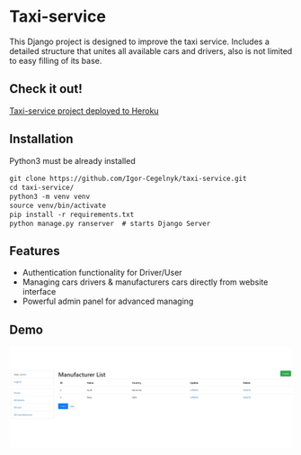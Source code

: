 # Taxi-service

This Django project is designed to improve the taxi service. 
Includes a detailed structure that unites all available cars and drivers, 
also is not limited to easy filling of its base.

## Check it out!

[Taxi-service project deployed to Heroku](PASTE_LINK_HERE)

## Installation

Python3 must be already installed

```shell
git clone https://github.com/Igor-Cegelnyk/taxi-service.git
cd taxi-service/
python3 -m venv venv
source venv/bin/activate
pip install -r requirements.txt
python manage.py ranserver  # starts Django Server
```

## Features

* Authentication functionality for Driver/User
* Managing cars drivers & manufacturers cars directly from website interface
* Powerful admin panel for advanced managing

## Demo

![Website Interface](demo.png)
